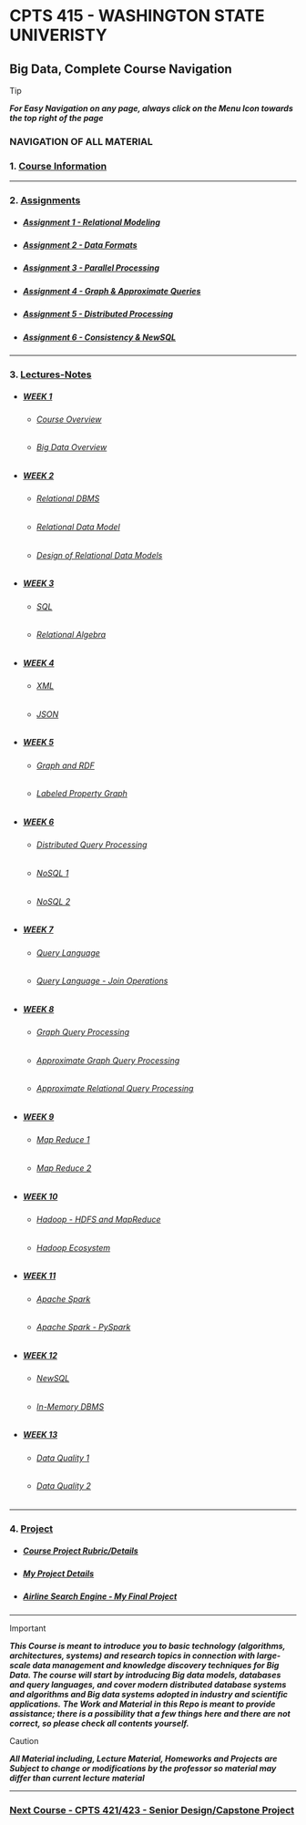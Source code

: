 # CPTS 415 - WASHINGTON STATE UNIVERISTY
## Big Data, Complete Course Navigation

> [!TIP]
> ***For Easy Navigation on any page, always click on the Menu Icon towards the top right of the page***

### NAVIGATION OF ALL MATERIAL 

### 1. [Course Information](https://github.com/MarkShinozaki/CPTS415-BigData/tree/Course-Information)

---
### 2. [Assignments](https://github.com/MarkShinozaki/CPTS415-BigData/tree/Assignments)

- ##### [Assignment 1 - Relational Modeling](https://github.com/MarkShinozaki/CPTS415-BigData/tree/Assignments/Assignment%201)
- ##### [Assignment 2 - Data Formats](https://github.com/MarkShinozaki/CPTS415-BigData/tree/Assignments/Assignment%202)
- ##### [Assignment 3 - Parallel Processing](https://github.com/MarkShinozaki/CPTS415-BigData/tree/Assignments/Assignment%203)
- ##### [Assignment 4 - Graph & Approximate Queries](https://github.com/MarkShinozaki/CPTS415-BigData/tree/Assignments/Assignment%204)
- ##### [Assignment 5 - Distributed Processing](https://github.com/MarkShinozaki/CPTS415-BigData/tree/Assignments/Assignment%205)
- ##### [Assignment 6 - Consistency & NewSQL](https://github.com/MarkShinozaki/CPTS415-BigData/tree/Assignments/Assignment%206)

  

---
### 3. [Lectures-Notes](https://github.com/MarkShinozaki/CPTS415-BigData/tree/Lectures-Notes)

- ##### [WEEK 1](https://github.com/MarkShinozaki/CPTS415-BigData/tree/Lectures-Notes/Week%201)

  - ###### [Course Overview](https://github.com/MarkShinozaki/CPTS415-BigData/blob/Lectures-Notes/Week%201/L1-1%20-%20Course%20Overview.pdf)

  - ###### [Big Data Overview](https://github.com/MarkShinozaki/CPTS415-BigData/blob/Lectures-Notes/Week%201/L1-2%20-%20Big%20Data%20Overview.pdf)

- ##### [WEEK 2](https://github.com/MarkShinozaki/CPTS415-BigData/tree/Lectures-Notes/Week%202) 

  - ###### [Relational DBMS](https://github.com/MarkShinozaki/CPTS415-BigData/blob/Lectures-Notes/Week%202/L2-1_Relational%20DBMS.pdf)

  - ###### [Relational Data Model](https://github.com/MarkShinozaki/CPTS415-BigData/blob/Lectures-Notes/Week%202/L2-2_Relational%20Data%20Model.pdf)

  - ###### [Design of Relational Data Models](https://github.com/MarkShinozaki/CPTS415-BigData/blob/Lectures-Notes/Week%202/L2-3_Design%20of%20Rellational%20Data%20Models.pdf)

- ##### [WEEK 3](https://github.com/MarkShinozaki/CPTS415-BigData/tree/Lectures-Notes/Week%203) 

  - ###### [SQL](https://github.com/MarkShinozaki/CPTS415-BigData/blob/Lectures-Notes/Week%203/L3-1_SQL.pdf)

  - ###### [Relational Algebra](https://github.com/MarkShinozaki/CPTS415-BigData/blob/Lectures-Notes/Week%203/L3-2_Relational_Algebra.pdf)

- ##### [WEEK 4](https://github.com/MarkShinozaki/CPTS415-BigData/tree/Lectures-Notes/Week%204)

  - ###### [XML](https://github.com/MarkShinozaki/CPTS415-BigData/blob/Lectures-Notes/Week%204/L4-1_XML.pdf)

  - ###### [JSON](https://github.com/MarkShinozaki/CPTS415-BigData/blob/Lectures-Notes/Week%204/L4-2_JSON.pdf)

- ##### [WEEK 5](https://github.com/MarkShinozaki/CPTS415-BigData/tree/Lectures-Notes/Week%205)

  - ###### [Graph and RDF](https://github.com/MarkShinozaki/CPTS415-BigData/blob/Lectures-Notes/Week%205/L5-1%20-%20Graph%20and%20RDF.pdf)

  - ###### [Labeled Property Graph](https://github.com/MarkShinozaki/CPTS415-BigData/blob/Lectures-Notes/Week%205/L5-2-Labeled%20Property%20Graph.pdf)

- ##### [WEEK 6](https://github.com/MarkShinozaki/CPTS415-BigData/tree/Lectures-Notes/Week%206)

  - ###### [Distributed Query Processing](https://github.com/MarkShinozaki/CPTS415-BigData/blob/Lectures-Notes/Week%206/L6-1%20Distributed%20Query%20Processing.pdf)

  - ###### [NoSQL 1](https://github.com/MarkShinozaki/CPTS415-BigData/blob/Lectures-Notes/Week%206/L6-2%20NoSQL%20I.pdf)

  - ###### [NoSQL 2](https://github.com/MarkShinozaki/CPTS415-BigData/blob/Lectures-Notes/Week%206/L6-3%20NoSQL%20II.pdf)

- ##### [WEEK 7](https://github.com/MarkShinozaki/CPTS415-BigData/tree/Lectures-Notes/Week%207)

  - ###### [Query Language](https://github.com/MarkShinozaki/CPTS415-BigData/blob/Lectures-Notes/Week%207/L7-1%20-%20Query%20Language.pdf)

  - ###### [Query Language - Join Operations](https://github.com/MarkShinozaki/CPTS415-BigData/blob/Lectures-Notes/Week%207/L7-2%20-%20Query%20Optimization%20-%20Join%20Operations.pdf)

- ##### [WEEK 8](https://github.com/MarkShinozaki/CPTS415-BigData/tree/Lectures-Notes/Week%208)

  - ###### [Graph Query Processing](https://github.com/MarkShinozaki/CPTS415-BigData/blob/Lectures-Notes/Week%208/L7-1%20Graph%20Query%20Processing.pdf)

  - ###### [Approximate Graph Query Processing](https://github.com/MarkShinozaki/CPTS415-BigData/blob/Lectures-Notes/Week%208/L7-2%20Approximate%20Graph%20Query%20Processing.pdf)

  - ###### [Approximate Relational Query Processing](https://github.com/MarkShinozaki/CPTS415-BigData/blob/Lectures-Notes/Week%208/L7-3%20Approximate%20Relational%20Query%20Processing%20.pdf)

- ##### [WEEK 9](https://github.com/MarkShinozaki/CPTS415-BigData/tree/Lectures-Notes/Week%209)

  - ###### [Map Reduce 1](https://github.com/MarkShinozaki/CPTS415-BigData/blob/Lectures-Notes/Week%209/L9-1%20MapReduce%20I.pdf)

  - ###### [Map Reduce 2](https://github.com/MarkShinozaki/CPTS415-BigData/blob/Lectures-Notes/Week%209/L9-2%20MapReduce%20II.pdf)

- ##### [WEEK 10](https://github.com/MarkShinozaki/CPTS415-BigData/tree/Lectures-Notes/Week%2010)

  - ###### [Hadoop - HDFS and MapReduce](https://github.com/MarkShinozaki/CPTS415-BigData/blob/Lectures-Notes/Week%2010/L10-1%20Hadoop%20-%20HDFS%20and%20MapReduce.pdf)

  - ###### [Hadoop Ecosystem](https://github.com/MarkShinozaki/CPTS415-BigData/blob/Lectures-Notes/Week%2010/L10-2%20Hadoop%20Ecosystem.pdf)

- ##### [WEEK 11](https://github.com/MarkShinozaki/CPTS415-BigData/tree/Lectures-Notes/Week%2011)

  - ###### [Apache Spark](https://github.com/MarkShinozaki/CPTS415-BigData/blob/Lectures-Notes/Week%2011/L11-1%20Apache%20Spark.pdf)

  - ###### [Apache Spark - PySpark](https://github.com/MarkShinozaki/CPTS415-BigData/blob/Lectures-Notes/Week%2011/L11-2%20Apache%20Spark%20-%20PySpark.pdf)

- ##### [WEEK 12](https://github.com/MarkShinozaki/CPTS415-BigData/tree/Lectures-Notes/Week%2012)

  - ###### [NewSQL](https://github.com/MarkShinozaki/CPTS415-BigData/blob/Lectures-Notes/Week%2012/L12-1%20NewSQL.pdf)

  - ###### [In-Memory DBMS](https://github.com/MarkShinozaki/CPTS415-BigData/blob/Lectures-Notes/Week%2012/L12-2%20In-Memory%20DBMS.pdf)

- ##### [WEEK 13](https://github.com/MarkShinozaki/CPTS415-BigData/tree/Lectures-Notes/Week%2013)

  - ###### [Data Quality 1](https://github.com/MarkShinozaki/CPTS415-BigData/blob/Lectures-Notes/Week%2013/L13-1%20Data%20Quality%20I.pdf)

  - ###### [Data Quality 2](https://github.com/MarkShinozaki/CPTS415-BigData/blob/Lectures-Notes/Week%2013/L13-2%20Data%20Quality%20II.pdf)


---
### 4. [Project](https://github.com/MarkShinozaki/CPTS415-BigData/tree/Project)

- ##### [Course Project Rubric/Details](https://github.com/MarkShinozaki/CPTS415-BigData/blob/Project/Course%20Project%20Details.pdf)
- ##### [My Project Details](https://github.com/MarkShinozaki/CPTS415-BigData/tree/Project/Project%20Details)
- ##### [Airline Search Engine - My Final Project](https://github.com/MarkShinozaki/CPTS415-BigData/tree/Project/Airline-Search-Engine)




---

> [!IMPORTANT]
> ***This Course is meant to introduce you to basic technology (algorithms, architectures, systems) and research topics in connection with large-scale data management and knowledge discovery techniques for Big Data. The course will start by introducing Big data models, databases and query languages, and cover modern distributed database systems and algorithms and Big data systems adopted in industry and scientific applications.***
> ***The Work and Material in this Repo is meant to provide assistance; there is a possibility that a few things here and there are not correct, so please check all contents yourself.***


> [!CAUTION]
> ***All Material including, Lecture Material, Homeworks and Projects are Subject to change or modifications by the professor so material may differ than current lecture material***

---

### [Next Course - CPTS 421/423 - Senior Design/Capstone Project  ](https://github.com/MarkShinozaki/CPTS421-423_SeniorCapstone)
